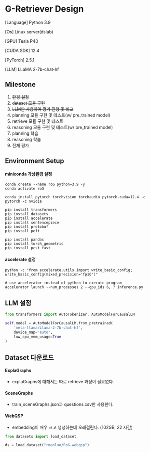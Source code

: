 # G-Retriever Design

[Language] Python 3.9

[Os] Linux server(dslab)

[GPU] Tesla P40

[CUDA SDK] 12.4

[PyTorch] 2.5.1

[LLM] LLaMA 2-7b-chat-hf

## Milestone
1. ~~환경 설정~~
2. ~~dataset 모듈 구현~~ 
3. ~~LLM만 사용하여 평가 진행 및 비교~~
4. planning 모듈 구현 및 테스트(w/ pre_trained model)
5. retrieve 모듈 구현 및 테스트 
6. reasoning 모듈 구현 및 테스트(w/ pre_trained model)
7. planning 학습
8. reasoning 학습
9. 전체 평가

## Environment Setup

#### miniconda 가상환경 설정
```shell
conda create --name roG python=3.9 -y
conda activate roG

conda install pytorch torchvision torchaudio pytorch-cuda=12.4 -c pytorch -c nvidia

pip install transformers
pip install datasets
pip install accelerate
pip install sentencepiece
pip install protobuf
pip install peft

pip install pandas
pip install torch_geometric
pip install pcst_fast

```

#### accelerate 설정
```shell
python -c "from accelerate.utils import write_basic_config; write_basic_config(mixed_precision='fp16')"

# use accelerator instead of python to execute program
accelerator launch --num_processes 2 --gpu_ids 6, 7 inference.py
```

## LLM 설정
```python
from transformers import AutoTokenizer, AutoModelForCausalLM

self.model = AutoModelForCausalLM.from_pretrained(
    'meta-llama/Llama-2-7b-chat-hf',
    device_map='auto',
    low_cpu_mem_usage=True
)
```

## Dataset 다운로드

#### ExplaGraphs
- explaGraphs에 대해서는 따로 retrieve 과정이 필요없다.

#### SceneGraphs
- train_sceneGraphs.json과 questions.csv만 사용한다.

#### WebQSP

- embedding이 매우 크고 생성하는데 오래걸린다. (102GB, 22 시간)

```python
from datasets import load_dataset

ds = load_dataset("rmanluo/RoG-webqsp")
```



